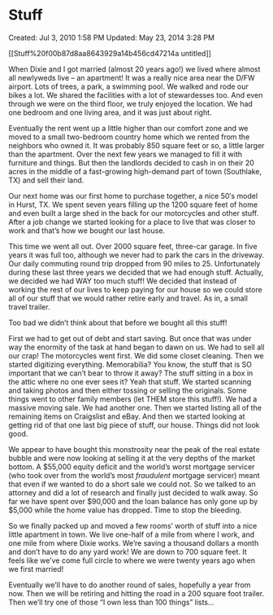 # Stuff

Created: Jul 3, 2010 1:58 PM
Updated: May 23, 2014 3:28 PM

[[Stuff%20f00b87d8aa8643929a14b456cd47214a untitled]]

When Dixie and I got married (almost 20 years ago!) we lived where almost all newlyweds live – an apartment! It was a really nice area near the D/FW airport. Lots of trees, a park, a swimming pool. We walked and rode our bikes a lot. We shared the facilities with a lot of stewardesses too. And even through we were on the third floor, we truly enjoyed the location. We had one bedroom and one living area, and it was just about right.

Eventually the rent went up a little higher than our comfort zone and we moved to a small two-bedroom country home which we rented from the neighbors who owned it. It was probably 850 square feet or so, a little larger than the apartment. Over the next few years we managed to fill it with furniture and things. But then the landlords decided to cash in on their 20 acres in the middle of a fast-growing high-demand part of town (Southlake, TX) and sell their land.

Our next home was our first home to purchase together, a nice 50′s model in Hurst, TX. We spent seven years filling up the 1200 square feet of home and even built a large shed in the back for our motorcycles and other stuff. After a job change we started looking for a place to live that was closer to work and that’s how we bought our last house.

This time we went all out. Over 2000 square feet, three-car garage. In five years it was full too, although we never had to park the cars in the driveway. Our daily commuting round trip dropped from 90 miles to 25. Unfortunately during these last three years we decided that we had enough stuff. Actually, we decided we had WAY too much stuff! We decided that instead of working the rest of our lives to keep paying for our house so we could store all of our stuff that we would rather retire early and travel. As in, a small travel trailer.

Too bad we didn’t think about that before we bought all this stuff!

First we had to get out of debt and start saving. But once that was under way the enormity of the task at hand began to dawn on us. We had to sell all our crap! The motorcycles went first. We did some closet cleaning. Then we started digitizing everything. Memorabilia? You know, the stuff that is SO important that we can’t bear to throw it away? The stuff sitting in a box in the attic where no one ever sees it? Yeah that stuff. We started scanning and taking photos and then either tossing or selling the originals. Some things went to other family members (let THEM store this stuff!). We had a massive moving sale. We had another one. Then we started listing all of the remaining items on Craigslist and eBay. And then we started looking at getting rid of that one last big piece of stuff, our house. Things did not look good.

We appear to have bought this monstrosity near the peak of the real estate bubble and were now looking at selling it at the very depths of the market bottom. A $55,000 equity deficit and the world’s worst mortgage servicer (who took over from the world’s most *fraudulent* mortgage servicer) meant that even if we wanted to do a short sale we could not. So we talked to an attorney and did a lot of research and finally just decided to walk away. So far we have spent over $90,000 and the loan balance has only gone up by $5,000 while the home value has dropped. Time to stop the bleeding.

So we finally packed up and moved a few rooms’ worth of stuff into a nice little apartment in town. We live one-half of a mile from where I work, and one mile from where Dixie works. We’re saving a thousand dollars a month and don’t have to do any yard work! We are down to 700 square feet. It feels like we’ve come full circle to where we were twenty years ago when we first married!

Eventually we’ll have to do another round of sales, hopefully a year from now. Then we will be retiring and hitting the road in a 200 square foot trailer. Then we’ll try one of those “I own less than 100 things” lists…